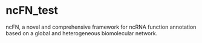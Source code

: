 # ncFN_test
ncFN, a novel and comprehensive framework for ncRNA function annotation based on a global and heterogeneous biomolecular network. 
